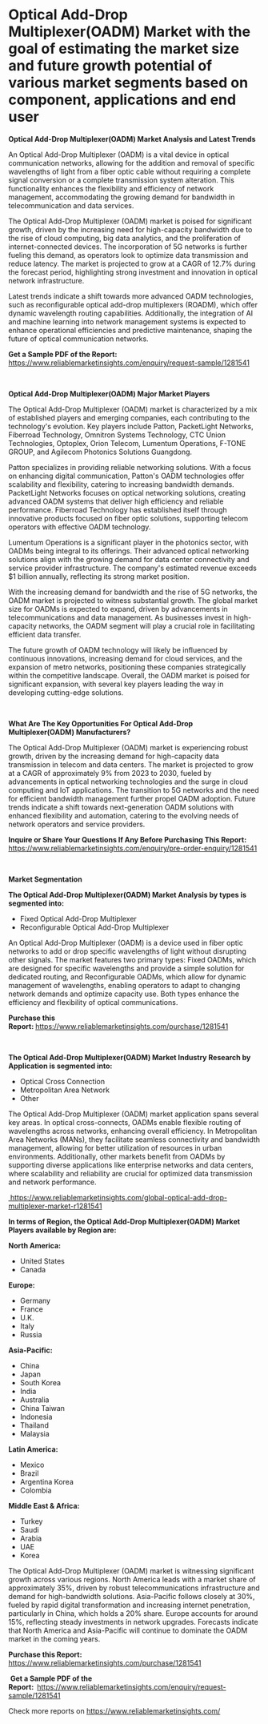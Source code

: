 <p><h1>Optical Add-Drop Multiplexer(OADM) Market with the goal of estimating the market size and future growth potential of various market segments based on component, applications and end user</h1></p><p><strong>Optical Add-Drop Multiplexer(OADM) Market Analysis and Latest Trends</strong></p>
<p><p>An Optical Add-Drop Multiplexer (OADM) is a vital device in optical communication networks, allowing for the addition and removal of specific wavelengths of light from a fiber optic cable without requiring a complete signal conversion or a complete transmission system alteration. This functionality enhances the flexibility and efficiency of network management, accommodating the growing demand for bandwidth in telecommunication and data services.</p><p>The Optical Add-Drop Multiplexer (OADM) market is poised for significant growth, driven by the increasing need for high-capacity bandwidth due to the rise of cloud computing, big data analytics, and the proliferation of internet-connected devices. The incorporation of 5G networks is further fueling this demand, as operators look to optimize data transmission and reduce latency. The market is projected to grow at a CAGR of 12.7% during the forecast period, highlighting strong investment and innovation in optical network infrastructure.</p><p>Latest trends indicate a shift towards more advanced OADM technologies, such as reconfigurable optical add-drop multiplexers (ROADM), which offer dynamic wavelength routing capabilities. Additionally, the integration of AI and machine learning into network management systems is expected to enhance operational efficiencies and predictive maintenance, shaping the future of optical communication networks.</p></p>
<p><strong>Get a Sample PDF of the Report:&nbsp;</strong> <a href="https://www.reliablemarketinsights.com/enquiry/request-sample/1281541?utm_campaign=2947&utm_medium=2&utm_source=Github&utm_content=ia&utm_term=24032025&utm_id=optical-add-drop-multiplexeroadm">https://www.reliablemarketinsights.com/enquiry/request-sample/1281541</a></p>
<p>&nbsp;</p>
<p><strong>Optical Add-Drop Multiplexer(OADM) Major Market Players</strong></p>
<p><p>The Optical Add-Drop Multiplexer (OADM) market is characterized by a mix of established players and emerging companies, each contributing to the technology's evolution. Key players include Patton, PacketLight Networks, Fiberroad Technology, Omnitron Systems Technology, CTC Union Technologies, Optoplex, Orion Telecom, Lumentum Operations, F-TONE GROUP, and Agilecom Photonics Solutions Guangdong.</p><p>Patton specializes in providing reliable networking solutions. With a focus on enhancing digital communication, Patton's OADM technologies offer scalability and flexibility, catering to increasing bandwidth demands. PacketLight Networks focuses on optical networking solutions, creating advanced OADM systems that deliver high efficiency and reliable performance. Fiberroad Technology has established itself through innovative products focused on fiber optic solutions, supporting telecom operators with effective OADM technology.</p><p>Lumentum Operations is a significant player in the photonics sector, with OADMs being integral to its offerings. Their advanced optical networking solutions align with the growing demand for data center connectivity and service provider infrastructure. The company's estimated revenue exceeds $1 billion annually, reflecting its strong market position.</p><p>With the increasing demand for bandwidth and the rise of 5G networks, the OADM market is projected to witness substantial growth. The global market size for OADMs is expected to expand, driven by advancements in telecommunications and data management. As businesses invest in high-capacity networks, the OADM segment will play a crucial role in facilitating efficient data transfer.</p><p>The future growth of OADM technology will likely be influenced by continuous innovations, increasing demand for cloud services, and the expansion of metro networks, positioning these companies strategically within the competitive landscape. Overall, the OADM market is poised for significant expansion, with several key players leading the way in developing cutting-edge solutions.</p></p>
<p>&nbsp;</p>
<p><strong>What Are The Key Opportunities For Optical Add-Drop Multiplexer(OADM) Manufacturers?</strong></p>
<p><p>The Optical Add-Drop Multiplexer (OADM) market is experiencing robust growth, driven by the increasing demand for high-capacity data transmission in telecom and data centers. The market is projected to grow at a CAGR of approximately 9% from 2023 to 2030, fueled by advancements in optical networking technologies and the surge in cloud computing and IoT applications. The transition to 5G networks and the need for efficient bandwidth management further propel OADM adoption. Future trends indicate a shift towards next-generation OADM solutions with enhanced flexibility and automation, catering to the evolving needs of network operators and service providers.</p></p>
<p><strong>Inquire or Share Your Questions If Any Before Purchasing This Report:</strong> <a href="https://www.reliablemarketinsights.com/enquiry/pre-order-enquiry/1281541?utm_campaign=2947&utm_medium=2&utm_source=Github&utm_content=ia&utm_term=24032025&utm_id=optical-add-drop-multiplexeroadm">https://www.reliablemarketinsights.com/enquiry/pre-order-enquiry/1281541</a></p>
<p>&nbsp;</p>
<p><strong>Market Segmentation</strong></p>
<p><strong>The Optical Add-Drop Multiplexer(OADM) Market Analysis by types is segmented into:</strong></p>
<p><ul><li>Fixed Optical Add-Drop Multiplexer</li><li>Reconfigurable Optical Add-Drop Multiplexer</li></ul></p>
<p><p>An Optical Add-Drop Multiplexer (OADM) is a device used in fiber optic networks to add or drop specific wavelengths of light without disrupting other signals. The market features two primary types: Fixed OADMs, which are designed for specific wavelengths and provide a simple solution for dedicated routing, and Reconfigurable OADMs, which allow for dynamic management of wavelengths, enabling operators to adapt to changing network demands and optimize capacity use. Both types enhance the efficiency and flexibility of optical communications.</p></p>
<p><strong>Purchase this Report:&nbsp;</strong><a href="https://www.reliablemarketinsights.com/purchase/1281541?utm_campaign=2947&utm_medium=2&utm_source=Github&utm_content=ia&utm_term=24032025&utm_id=optical-add-drop-multiplexeroadm">https://www.reliablemarketinsights.com/purchase/1281541</a></p>
<p>&nbsp;</p>
<p><strong>The Optical Add-Drop Multiplexer(OADM) Market Industry Research by Application is segmented into:</strong></p>
<p><ul><li>Optical Cross Connection</li><li>Metropolitan Area Network</li><li>Other</li></ul></p>
<p><p>The Optical Add-Drop Multiplexer (OADM) market application spans several key areas. In optical cross-connects, OADMs enable flexible routing of wavelengths across networks, enhancing overall efficiency. In Metropolitan Area Networks (MANs), they facilitate seamless connectivity and bandwidth management, allowing for better utilization of resources in urban environments. Additionally, other markets benefit from OADMs by supporting diverse applications like enterprise networks and data centers, where scalability and reliability are crucial for optimized data transmission and network performance.</p></p>
<p><a href="https://www.reliablemarketinsights.com/global-optical-add-drop-multiplexer-market-r1281541?utm_campaign=2947&utm_medium=2&utm_source=Github&utm_content=ia&utm_term=24032025&utm_id=optical-add-drop-multiplexeroadm">&nbsp;https://www.reliablemarketinsights.com/global-optical-add-drop-multiplexer-market-r1281541</a></p>
<p><strong>In terms of Region, the Optical Add-Drop Multiplexer(OADM) Market Players available by Region are:</strong></p>
<p>
    <p> <strong> North America: </strong>
        <ul>
            <li>United States</li>
            <li>Canada</li>
        </ul>
        </p> 
    <p> <strong> Europe: </strong>
        <ul>
            <li>Germany</li>
            <li>France</li>
            <li>U.K.</li>
            <li>Italy</li>
            <li>Russia</li>
        </ul>
        </p> 
    <p> <strong> Asia-Pacific: </strong>
        <ul>
            <li>China</li>
            <li>Japan</li>
            <li>South Korea</li>
            <li>India</li>
            <li>Australia</li>
            <li>China Taiwan</li>
            <li>Indonesia</li>
            <li>Thailand</li>
            <li>Malaysia</li>
        </ul>
        </p> 
    <p> <strong> Latin America: </strong>
        <ul>
            <li>Mexico</li>
            <li>Brazil</li>
            <li>Argentina Korea</li>
            <li>Colombia</li>
        </ul>
        </p> 
    <p> <strong> Middle East & Africa: </strong>
        <ul>
            <li>Turkey</li>
            <li>Saudi</li>
            <li>Arabia</li>
            <li>UAE</li>
            <li>Korea</li>
        </ul>
    </p>
    </p>
<p><p>The Optical Add-Drop Multiplexer (OADM) market is witnessing significant growth across various regions. North America leads with a market share of approximately 35%, driven by robust telecommunications infrastructure and demand for high-bandwidth solutions. Asia-Pacific follows closely at 30%, fueled by rapid digital transformation and increasing internet penetration, particularly in China, which holds a 20% share. Europe accounts for around 15%, reflecting steady investments in network upgrades. Forecasts indicate that North America and Asia-Pacific will continue to dominate the OADM market in the coming years.</p></p>
<p><strong>Purchase this Report: </strong><a href="https://www.reliablemarketinsights.com/purchase/1281541?utm_campaign=2947&utm_medium=2&utm_source=Github&utm_content=ia&utm_term=24032025&utm_id=optical-add-drop-multiplexeroadm">https://www.reliablemarketinsights.com/purchase/1281541</a></p>
<p>&nbsp;<strong>Get a Sample PDF of the Report:&nbsp;&nbsp;</strong><a href="https://www.reliablemarketinsights.com/enquiry/request-sample/1281541?utm_campaign=2947&utm_medium=2&utm_source=Github&utm_content=ia&utm_term=24032025&utm_id=optical-add-drop-multiplexeroadm">https://www.reliablemarketinsights.com/enquiry/request-sample/1281541</a></p>
<p><strong></strong></p>
<p>Check more reports on <a href="https://www.reliablemarketinsights.com/?utm_campaign=2947&utm_medium=2&utm_source=Github&utm_content=ia&utm_term=24032025&utm_id=optical-add-drop-multiplexeroadm">https://www.reliablemarketinsights.com/</a></p>